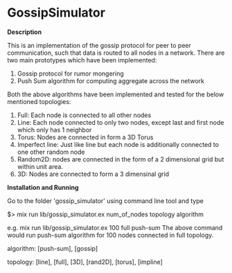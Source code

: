 # GossipSimulator

**Description**

This is an implementation of the gossip protocol for peer to peer communication, such that data is routed to all nodes in a network. There are two main prototypes which have been implemented:

1. Gossip protocol for rumor mongering
2. Push Sum algorithm for computing aggregate across the network

Both the above algorithms have been implemented and tested for the below mentioned topologies:

1. Full: Each node is connected to all other nodes
2. Line: Each node connected to only two nodes, except last and first node which only has 1 neighbor
3. Torus: Nodes are connected in form a 3D Torus
4. Imperfect line: Just like line but each node is additionally connected to one other random node
5. Random2D: nodes are connected in the form of a 2 dimensional grid but within unit area. 
6. 3D: Nodes are connected to form a 3 dimensinal grid


**Installation and Running**

Go to the folder 'gossip_simulator' using command line tool and type 

$> mix run lib/gossip_simulator.ex num_of_nodes topology algorithm

e.g. mix run lib/gossip_simulator.ex 100 full push-sum
The above command would run push-sum algorithm for 100 nodes connected in full topology.

algorithm: [push-sum], [gossip]

topology: [line], [full], [3D], [rand2D], [torus], [impline]

